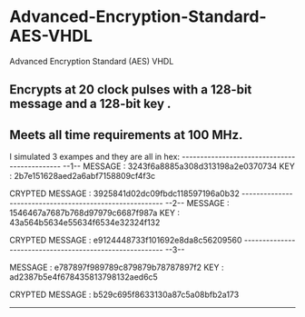 # Advanced-Encryption-Standard-AES-VHDL
Advanced Encryption Standard (AES) VHDL

Encrypts at 20 clock pulses with a 128-bit message and a 128-bit key . 
-----------------------------------------------------------------------
Meets all time requirements at 100 MHz.
----------------------------------------
I simulated 3 exampes and they are all in hex:
---------------------------------------------  --1--
MESSAGE : 3243f6a8885a308d313198a2e0370734
KEY : 2b7e151628aed2a6abf7158809cf4f3c

CRYPTED MESSAGE : 3925841d02dc09fbdc118597196a0b32
-------------------------------------------------------- --2--
MESSAGE : 1546467a7687b768d97979c6687f987a
KEY : 43a564b5634e55634f6534e32324f132

CRYPTED MESSAGE : e9124448733f101692e8da8c56209560
-------------------------------------------------------- --3--

MESSAGE : e787897f989789c879879b78787897f2
KEY : ad2387b5e4f678435813798132aed6c5

CRYPTED MESSAGE : b529c695f8633130a87c5a08bfb2a173

--------------------------------------------------------
